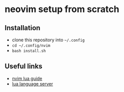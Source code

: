 # neovim setup from scratch

## Installation

- clone this repository into `~/.config`
- `cd ~/.config/nvim`
- `bash install.sh`

## Useful links

- [nvim lua guide](https://github.com/nanotee/nvim-lua-guide)
- [lua language server](https://github.com/sumneko/lua-language-server)
